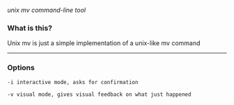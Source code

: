 *unix mv command-line tool*

### What is this?
Unix mv is just a simple implementation of a unix-like mv command

---

### Options
``` sh
-i interactive mode, asks for confirmation

-v visual mode, gives visual feedback on what just happened
```
